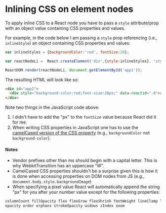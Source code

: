 # Inlining CSS on element nodes

To apply inline CSS to a React node you have to pass a `style` attribute/prop with an object value containing CSS properties and values.

For example, in the code below I am passing a `style` prop referencing (i.e., `inlineStyle`) an object containing CSS properties and values:

```js
var inlineStyles = {backgroundColor:'red', fontSize:20};

var reactNodeLi =  React.createElement('div',{style:inlineStyles}, 'styled')

ReactDOM.render(reactNodeLi, document.getElementById('app1'));
```

The resulting HTML will look like so:

```html
<div id="app1">
  <div style="background-color:red;font-size:20px;" data-reactid=".0">styled</div>
</div>
```

Note two things in the JavaScript code above:

1. I didn't have to add the "px" to the `fontSize` value because React did it for me.
2. When writing CSS properties in JavaScript one has to use the [camelCased version of the CSS property](https://www.w3.org/TR/DOM-Level-2-Style/css.html#CSS-ElementCSSInlineStyle) (e.g., `backgroundColor` not `background-color`).

#### Notes

* Vendor prefixes other than ms should begin with a capital letter. This is why WebkitTransition has an uppercase "W".
* CamelCased CSS properties shouldn't be a surprise given this is how it is done when accessing properties on DOM nodes from JS (e.g., `document.body.style.backgroundImage`)
* When specifying a pixel value React will automatically append the string "px" for you after your number value except for the following properties:

```html
columnCount fillOpacity flex flexGrow flexShrink fontWeight lineClamp lineHeight
opacity order orphans strokeOpacity widows zIndex zoom
```
